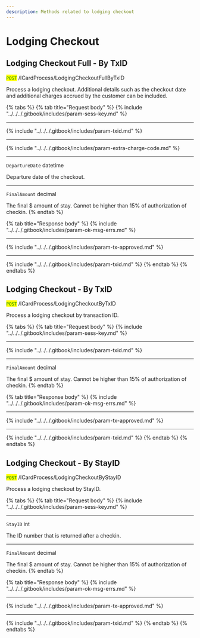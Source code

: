 ```yaml
---
description: Methods related to lodging checkout
---
```


# Lodging Checkout

## Lodging Checkout Full - By TxID

<mark style="color:green;">`POST`</mark> /ICardProcess/LodgingCheckoutFullByTxID

Process a lodging checkout. Additional details such as the checkout date and additional charges accrued by the customer can be included.

{% tabs %}
{% tab title="Request body" %}
{% include "../../../.gitbook/includes/param-sess-key.md" %}

***

{% include "../../../.gitbook/includes/param-txid.md" %}

***

{% include "../../../.gitbook/includes/param-extra-charge-code.md" %}

***

`DepartureDate` datetime

Departure date of the checkout.

***

`FinalAmount` decimal

The final $ amount of stay. Cannot be higher than 15% of authorization of checkin.
{% endtab %}

{% tab title="Response body" %}
{% include "../../../.gitbook/includes/param-ok-msg-errs.md" %}

***

{% include "../../../.gitbook/includes/param-tx-approved.md" %}

***

{% include "../../../.gitbook/includes/param-txid.md" %}
{% endtab %}
{% endtabs %}





## Lodging Checkout - By TxID

<mark style="color:green;">`POST`</mark> /ICardProcess/LodgingCheckoutByTxID

Process a lodging checkout by transaction ID.

{% tabs %}
{% tab title="Request body" %}
{% include "../../../.gitbook/includes/param-sess-key.md" %}

***

{% include "../../../.gitbook/includes/param-txid.md" %}

***

`FinalAmount` decimal

The final $ amount of stay. Cannot be higher than 15% of authorization of checkin.
{% endtab %}

{% tab title="Response body" %}
{% include "../../../.gitbook/includes/param-ok-msg-errs.md" %}

***

{% include "../../../.gitbook/includes/param-tx-approved.md" %}

***

{% include "../../../.gitbook/includes/param-txid.md" %}
{% endtab %}
{% endtabs %}





## Lodging Checkout - By StayID

<mark style="color:green;">`POST`</mark> /ICardProcess/LodgingCheckoutByStayID

Process a lodging checkout by StayID.

{% tabs %}
{% tab title="Request body" %}
{% include "../../../.gitbook/includes/param-sess-key.md" %}

***

`StayID` int

The ID number that is returned after a checkin.

***

`FinalAmount` decimal

The final $ amount of stay. Cannot be higher than 15% of authorization of checkin.
{% endtab %}

{% tab title="Response body" %}
{% include "../../../.gitbook/includes/param-ok-msg-errs.md" %}

***

{% include "../../../.gitbook/includes/param-tx-approved.md" %}

***

{% include "../../../.gitbook/includes/param-txid.md" %}
{% endtab %}
{% endtabs %}



